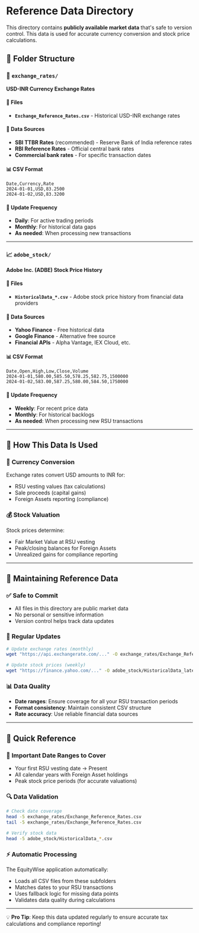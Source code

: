 # Reference Data Directory

This directory contains **publicly available market data** that's safe to version control. This data is used for accurate currency conversion and stock price calculations.

## 📁 Folder Structure

### 💱 `exchange_rates/`
**USD-INR Currency Exchange Rates**

#### 📄 Files
- **`Exchange_Reference_Rates.csv`** - Historical USD-INR exchange rates

#### 🔄 Data Sources
- **SBI TTBR Rates** (recommended) - Reserve Bank of India reference rates
- **RBI Reference Rates** - Official central bank rates  
- **Commercial bank rates** - For specific transaction dates

#### 📊 CSV Format
```csv
Date,Currency,Rate
2024-01-01,USD,83.2500
2024-01-02,USD,83.3200
```

#### 🔄 Update Frequency
- **Daily**: For active trading periods
- **Monthly**: For historical data gaps
- **As needed**: When processing new transactions

---

### 📈 `adobe_stock/`
**Adobe Inc. (ADBE) Stock Price History**

#### 📄 Files
- **`HistoricalData_*.csv`** - Adobe stock price history from financial data providers

#### 🔄 Data Sources
- **Yahoo Finance** - Free historical data
- **Google Finance** - Alternative free source
- **Financial APIs** - Alpha Vantage, IEX Cloud, etc.

#### 📊 CSV Format
```csv
Date,Open,High,Low,Close,Volume
2024-01-01,580.00,585.50,578.25,582.75,1500000
2024-01-02,583.00,587.25,580.00,584.50,1750000
```

#### 🔄 Update Frequency
- **Weekly**: For recent price data
- **Monthly**: For historical backlogs
- **As needed**: When processing new RSU transactions

---

## 📖 How This Data Is Used

### 🧮 **Currency Conversion**
Exchange rates convert USD amounts to INR for:
- RSU vesting values (tax calculations)
- Sale proceeds (capital gains)
- Foreign Assets reporting (compliance)

### 💰 **Stock Valuation** 
Stock prices determine:
- Fair Market Value at RSU vesting
- Peak/closing balances for Foreign Assets
- Unrealized gains for compliance reporting

---

## 🔄 Maintaining Reference Data

### ✅ **Safe to Commit**
- All files in this directory are public market data
- No personal or sensitive information
- Version control helps track data updates

### 🔄 **Regular Updates**
```bash
# Update exchange rates (monthly)
wget "https://api.exchangerate.com/..." -O exchange_rates/Exchange_Reference_Rates.csv

# Update stock prices (weekly)
wget "https://finance.yahoo.com/..." -O adobe_stock/HistoricalData_latest.csv
```

### 📊 **Data Quality**
- **Date ranges**: Ensure coverage for all your RSU transaction periods
- **Format consistency**: Maintain consistent CSV structure
- **Rate accuracy**: Use reliable financial data sources

---

## 🚀 Quick Reference

### 📅 **Important Date Ranges to Cover**
- Your first RSU vesting date → Present
- All calendar years with Foreign Asset holdings
- Peak stock price periods (for accurate valuations)

### 🔍 **Data Validation**
```bash
# Check date coverage
head -5 exchange_rates/Exchange_Reference_Rates.csv
tail -5 exchange_rates/Exchange_Reference_Rates.csv

# Verify stock data
head -5 adobe_stock/HistoricalData_*.csv
```

### ⚡ **Automatic Processing**
The EquityWise application automatically:
- Loads all CSV files from these subfolders
- Matches dates to your RSU transactions
- Uses fallback logic for missing data points
- Validates data quality during calculations

---

💡 **Pro Tip**: Keep this data updated regularly to ensure accurate tax calculations and compliance reporting!